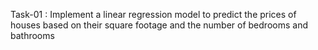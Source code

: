 Task-01 : Implement a linear regression model to predict the prices of houses based on their square footage and the number of bedrooms and bathrooms
